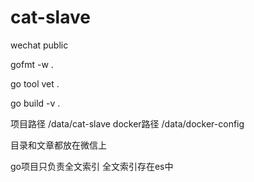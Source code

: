 # cat-slave
wechat public 

<!-- 格式化代码 -->
gofmt -w .   
<!-- 检查静态错误 -->
go tool vet .
<!-- 编译 -v打印包名 -->
go build -v .

项目路径
/data/cat-slave
docker路径
/data/docker-config

目录和文章都放在微信上

go项目只负责全文索引
全文索引存在es中